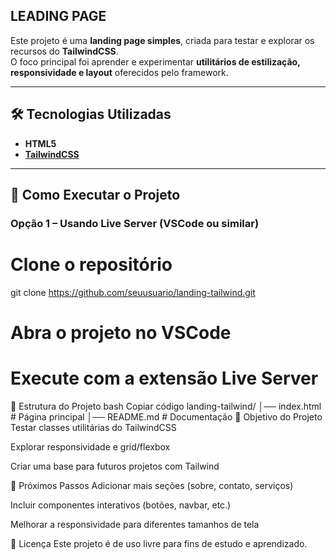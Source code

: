 ## LEADING PAGE

Este projeto é uma **landing page simples**, criada para testar e explorar os recursos do **TailwindCSS**.  
O foco principal foi aprender e experimentar **utilitários de estilização, responsividade e layout** oferecidos pelo framework.  

---

## 🛠️ Tecnologias Utilizadas  

- **HTML5**  
- **[TailwindCSS](https://tailwindcss.com/)**  

---

## 🚀 Como Executar o Projeto  

### Opção 1 – Usando Live Server (VSCode ou similar)  

# Clone o repositório
git clone https://github.com/seuusuario/landing-tailwind.git

# Abra o projeto no VSCode
# Execute com a extensão Live Server

📂 Estrutura do Projeto
bash
Copiar código
landing-tailwind/
│── index.html   # Página principal
│── README.md    # Documentação
📌 Objetivo do Projeto
Testar classes utilitárias do TailwindCSS

Explorar responsividade e grid/flexbox

Criar uma base para futuros projetos com Tailwind

🎯 Próximos Passos
 Adicionar mais seções (sobre, contato, serviços)

 Incluir componentes interativos (botões, navbar, etc.)

 Melhorar a responsividade para diferentes tamanhos de tela

📄 Licença
Este projeto é de uso livre para fins de estudo e aprendizado.
